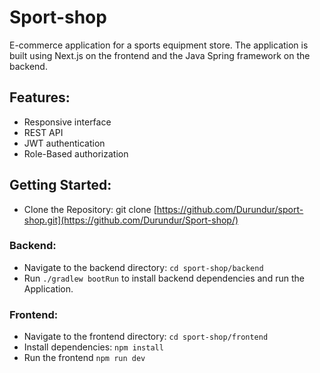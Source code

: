 # Sport-shop

E-commerce application for a sports equipment store. The application is built using Next.js on the frontend and the Java Spring framework on the backend.

## Features:
- Responsive interface
- REST API
- JWT authentication
- Role-Based authorization

## Getting Started:
- Clone the Repository: git clone [https://github.com/Durundur/sport-shop.git](https://github.com/Durundur/Sport-shop/)
  
### Backend:
- Navigate to the backend directory: `cd sport-shop/backend`
- Run `./gradlew bootRun` to install backend dependencies and run the Application.

### Frontend:
- Navigate to the frontend directory: `cd sport-shop/frontend`
- Install dependencies: `npm install`
- Run the frontend `npm run dev`

